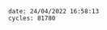 

                date: 24/04/2022 16:58:13
                cycles: 81780

                         
